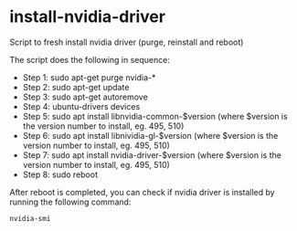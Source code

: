 # install-nvidia-driver
Script to fresh install nvidia driver (purge, reinstall and reboot)

The script does the following in sequence:

* Step 1: sudo apt-get purge nvidia-*
* Step 2: sudo apt-get update
* Step 3: sudo apt-get autoremove
* Step 4: ubuntu-drivers devices
* Step 5: sudo apt install libnvidia-common-$version (where $version is the version number to install, eg. 495, 510)
* Step 6: sudo apt install libnividia-gl-$version (where $version is the version number to install, eg. 495, 510)
* Step 7: sudo apt install nvidia-driver-$version (where $version is the version number to install, eg. 495, 510)
* Step 8: sudo reboot

After reboot is completed, you can check if nvidia driver is installed by running the following command:
```shell
nvidia-smi
```
